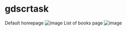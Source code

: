 # gdscrtask

Default homepage
![image](https://user-images.githubusercontent.com/69336744/189278520-9f57d3a3-ec5b-45c8-8d2a-fba771178eae.png)
List of books page
![image](https://user-images.githubusercontent.com/69336744/189278856-71910573-f2d1-46e0-9e70-725083acae88.png)


